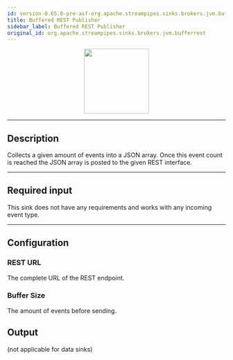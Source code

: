 ```yaml
---
id: version-0.65.0-pre-asf-org.apache.streampipes.sinks.brokers.jvm.bufferrest
title: Buffered REST Publisher
sidebar_label: Buffered REST Publisher
original_id: org.apache.streampipes.sinks.brokers.jvm.bufferrest
---
```


<!--
  ~ Licensed to the Apache Software Foundation (ASF) under one or more
  ~ contributor license agreements.  See the NOTICE file distributed with
  ~ this work for additional information regarding copyright ownership.
  ~ The ASF licenses this file to You under the Apache License, Version 2.0
  ~ (the "License"); you may not use this file except in compliance with
  ~ the License.  You may obtain a copy of the License at
  ~
  ~    http://www.apache.org/licenses/LICENSE-2.0
  ~
  ~ Unless required by applicable law or agreed to in writing, software
  ~ distributed under the License is distributed on an "AS IS" BASIS,
  ~ WITHOUT WARRANTIES OR CONDITIONS OF ANY KIND, either express or implied.
  ~ See the License for the specific language governing permissions and
  ~ limitations under the License.
  ~
  -->



<p align="center"> 
    <img src="/docs/img/pipeline-elements/org.apache.streampipes.sinks.brokers.jvm.bufferrest/icon.png" width="150px;" class="pe-image-documentation"/>
</p>

***

## Description

Collects a given amount of events into a JSON array. Once this event count is reached
the JSON array is posted to the given REST interface.

***

## Required input

This sink does not have any requirements and works with any incoming event type.

***

## Configuration

### REST URL

The complete URL of the REST endpoint.

### Buffer Size

The amount of events before sending.

## Output

(not applicable for data sinks)